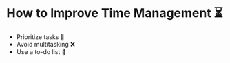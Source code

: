 # How to Improve Time Management ⏳  
- Prioritize tasks 🎯  
- Avoid multitasking ❌  
- Use a to-do list 📝  
